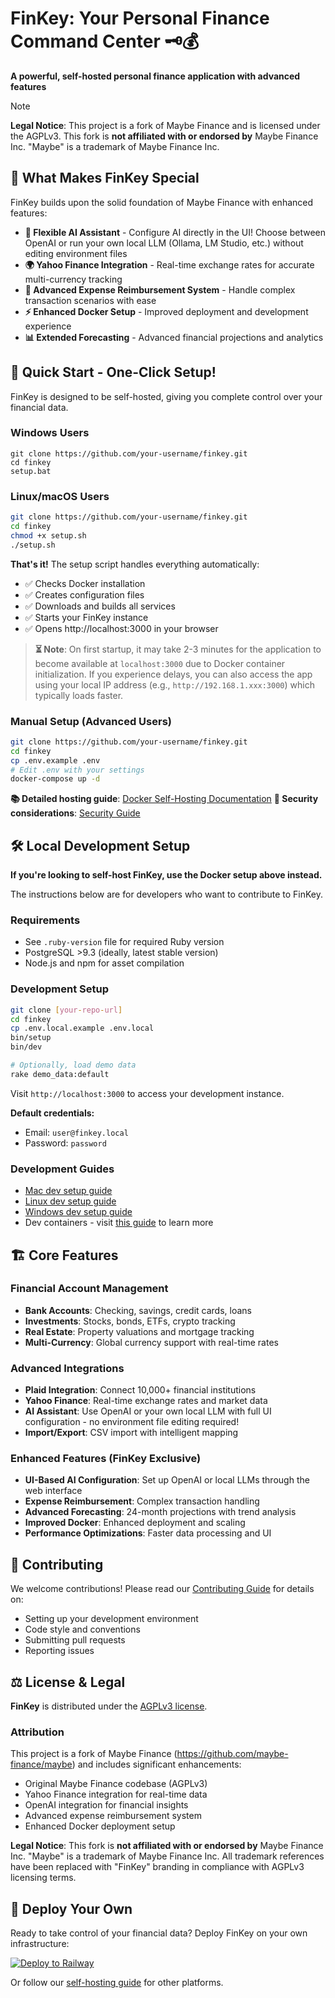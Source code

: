 
# FinKey: Your Personal Finance Command Center 🗝️💰

**A powerful, self-hosted personal finance application with advanced features**

> [!NOTE]
> **Legal Notice**: This project is a fork of Maybe Finance and is licensed under the AGPLv3. This fork is **not affiliated with or endorsed by** Maybe Finance Inc. "Maybe" is a trademark of Maybe Finance Inc.

## 🚀 What Makes FinKey Special

FinKey builds upon the solid foundation of Maybe Finance with enhanced features:

- **🤖 Flexible AI Assistant** - Configure AI directly in the UI! Choose between OpenAI or run your own local LLM (Ollama, LM Studio, etc.) without editing environment files
- **🌍 Yahoo Finance Integration** - Real-time exchange rates for accurate multi-currency tracking
- **💸 Advanced Expense Reimbursement System** - Handle complex transaction scenarios with ease
- **⚡ Enhanced Docker Setup** - Improved deployment and development experience
- **📊 Extended Forecasting** - Advanced financial projections and analytics

## 🚀 Quick Start - One-Click Setup!

FinKey is designed to be self-hosted, giving you complete control over your financial data.

### Windows Users
```batch
git clone https://github.com/your-username/finkey.git
cd finkey
setup.bat
```

### Linux/macOS Users
```bash
git clone https://github.com/your-username/finkey.git
cd finkey
chmod +x setup.sh
./setup.sh
```

**That's it!** The setup script handles everything automatically:
- ✅ Checks Docker installation
- ✅ Creates configuration files
- ✅ Downloads and builds all services
- ✅ Starts your FinKey instance
- ✅ Opens http://localhost:3000 in your browser

> **⏳ Note**: On first startup, it may take 2-3 minutes for the application to become available at `localhost:3000` due to Docker container initialization. If you experience delays, you can also access the app using your local IP address (e.g., `http://192.168.1.xxx:3000`) which typically loads faster.

### Manual Setup (Advanced Users)
```bash
git clone https://github.com/your-username/finkey.git
cd finkey
cp .env.example .env
# Edit .env with your settings
docker-compose up -d
```

**📚 Detailed hosting guide**: [Docker Self-Hosting Documentation](docs/hosting/docker.md)
**🔐 Security considerations**: [Security Guide](MDFILES/SECURITY.md)

## 🛠️ Local Development Setup

**If you're looking to self-host FinKey, use the Docker setup above instead.**

The instructions below are for developers who want to contribute to FinKey.

### Requirements

- See `.ruby-version` file for required Ruby version
- PostgreSQL >9.3 (ideally, latest stable version)
- Node.js and npm for asset compilation

### Development Setup

```bash
git clone [your-repo-url]
cd finkey
cp .env.local.example .env.local
bin/setup
bin/dev

# Optionally, load demo data
rake demo_data:default
```

Visit `http://localhost:3000` to access your development instance.

**Default credentials:**
- Email: `user@finkey.local`
- Password: `password`

### Development Guides

- [Mac dev setup guide](https://github.com/[your-username]/finkey/wiki/Mac-Dev-Setup-Guide)
- [Linux dev setup guide](https://github.com/[your-username]/finkey/wiki/Linux-Dev-Setup-Guide)
- [Windows dev setup guide](https://github.com/[your-username]/finkey/wiki/Windows-Dev-Setup-Guide)
- Dev containers - visit [this guide](https://code.visualstudio.com/docs/devcontainers/containers) to learn more

## 🏗️ Core Features

### Financial Account Management
- **Bank Accounts**: Checking, savings, credit cards, loans
- **Investments**: Stocks, bonds, ETFs, crypto tracking
- **Real Estate**: Property valuations and mortgage tracking
- **Multi-Currency**: Global currency support with real-time rates

### Advanced Integrations
- **Plaid Integration**: Connect 10,000+ financial institutions
- **Yahoo Finance**: Real-time exchange rates and market data
- **AI Assistant**: Use OpenAI or your own local LLM with full UI configuration - no environment file editing required!
- **Import/Export**: CSV import with intelligent mapping

### Enhanced Features (FinKey Exclusive)
- **UI-Based AI Configuration**: Set up OpenAI or local LLMs through the web interface
- **Expense Reimbursement**: Complex transaction handling
- **Advanced Forecasting**: 24-month projections with trend analysis
- **Improved Docker**: Enhanced deployment and scaling
- **Performance Optimizations**: Faster data processing and UI

## 🤝 Contributing

We welcome contributions! Please read our [Contributing Guide](CONTRIBUTING.md) for details on:
- Setting up your development environment
- Code style and conventions
- Submitting pull requests
- Reporting issues

## ⚖️ License & Legal

**FinKey** is distributed under the [AGPLv3 license](LICENSE).

### Attribution

This project is a fork of Maybe Finance (https://github.com/maybe-finance/maybe) and includes significant enhancements:
- Original Maybe Finance codebase (AGPLv3)
- Yahoo Finance integration for real-time data
- OpenAI integration for financial insights
- Advanced expense reimbursement system
- Enhanced Docker deployment setup

**Legal Notice**: This fork is **not affiliated with or endorsed by** Maybe Finance Inc. "Maybe" is a trademark of Maybe Finance Inc. All trademark references have been replaced with "FinKey" branding in compliance with AGPLv3 licensing terms.

## 🚀 Deploy Your Own

Ready to take control of your financial data? Deploy FinKey on your own infrastructure:

[![Deploy to Railway](https://railway.app/button.svg)](https://railway.app/new)

Or follow our [self-hosting guide](docs/hosting/docker.md) for other platforms.
